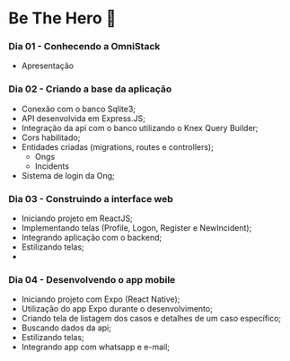 # Be The Hero :rocket:

### Dia 01 - Conhecendo a OmniStack

* Apresentação

### Dia 02 - Criando a base da aplicação

* Conexão com o banco Sqlite3;
* API desenvolvida em Express.JS;
* Integração da api com o banco utilizando o Knex Query Builder;
* Cors habilitado;
* Entidades criadas (migrations, routes e controllers);
  * Ongs
  * Incidents
* Sistema de login da Ong;

### Dia 03 - Construindo a interface web

* Iniciando projeto em ReactJS;
* Implementando telas (Profile, Logon, Register e NewIncident);
* Integrando aplicação com o backend;
* Estilizando telas;
* 
### Dia 04 - Desenvolvendo o app mobile

* Iniciando projeto com Expo (React Native);
* Utilização do app Expo durante o desenvolvimento;
* Criando tela de listagem dos casos e detalhes de um caso específico;
* Buscando dados da api;
* Estilizando telas;
* Integrando app com whatsapp e e-mail; 